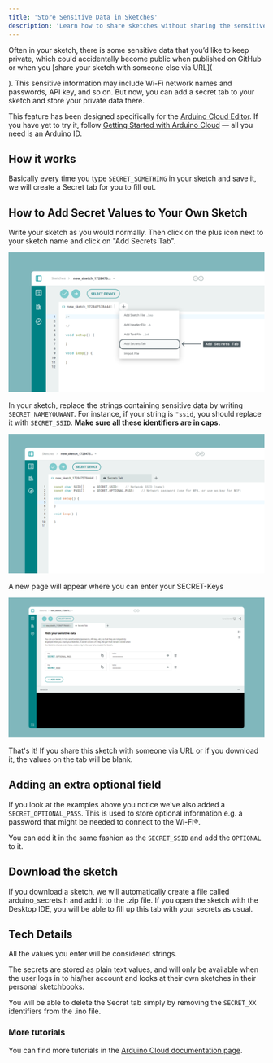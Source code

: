 ```yaml
---
title: 'Store Sensitive Data in Sketches'
description: 'Learn how to share sketches without sharing the sensitive data such as Wi-Fi credentials and API keys.'
---
```


Often in your sketch, there is some sensitive data that you’d like to keep private, which could accidentally become public when published on GitHub or when you [share your sketch with someone else via URL](
    


). This sensitive information may include Wi-Fi network names and passwords, API key, and so on. But now, you can add a secret tab to your sketch and store your private data there.

This feature has been designed specifically for the [Arduino Cloud Editor](https://app.arduino.cc). If you have yet to try it, follow [Getting Started with Arduino Cloud](https://docs.arduino.cc/arduino-cloud/guides/overview/) — all you need is an Arduino ID.

## How it works

Basically every time you type `SECRET_SOMETHING` in your sketch and save it, we will create a Secret tab for you to fill out.

## How to Add Secret Values to Your Own Sketch

Write your sketch as you would normally. Then click on the plus icon next to your sketch name and click on "Add Secrets Tab".

![Add SECRET Tab](./assets/add_secret_1.png)

In your sketch, replace the strings containing sensitive data by writing `SECRET_NAMEYOUWANT`. For instance, if your string is `"ssid`, you should replace it with `SECRET_SSID`. **Make sure all these identifiers are in caps.**

![SECRET in Code](./assets/add_secret_3.png)

A new page will appear where you can enter your SECRET-Keys

![Add SECRET Key](./assets/add_secret_2.png)

That's it! If you share this sketch with someone via URL or if you download it, the values on the tab will be blank.

## Adding an extra optional field

If you look at the examples above you notice we've also added a `SECRET_OPTIONAL_PASS`. This is used to store optional information e.g. a password that might be needed to connect to the Wi-Fi®.

You can add it in the same fashion as the `SECRET_SSID` and add the `OPTIONAL` to it.

## Download the sketch

If you download a sketch, we will automatically create a file called arduino_secrets.h and add it to the .zip file. If you open the sketch with the Desktop IDE, you will be able to fill up this tab with your secrets as usual.

## Tech Details

All the values you enter will be considered strings.

The secrets are stored as plain text values, and will only be available when the user logs in to his/her account and looks at their own sketches in their personal sketchbooks.

You will be able to delete the Secret tab simply by removing the `SECRET_XX` identifiers from the .ino file.

### More tutorials

You can find more tutorials in the [Arduino Cloud documentation page](/arduino-cloud).